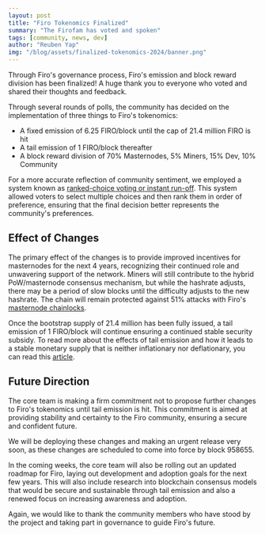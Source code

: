 ```yaml
---
layout: post
title: "Firo Tokenomics Finalized"
summary: "The Firofam has voted and spoken"
tags: [community, news, dev]
author: "Reuben Yap"
img: "/blog/assets/finalized-tokenomics-2024/banner.png"
---
```

Through Firo's governance process, Firo's emission and block reward division has been finalized! A huge thank you  to everyone who voted and shared their thoughts and feedback.

Through several rounds of polls, the community has decided on the implementation of three things to Firo's tokenomics:

* A fixed emission of 6.25 FIRO/block until the cap of 21.4 million FIRO is hit
* A tail emission of 1 FIRO/block thereafter
* A block reward division of 70% Masternodes, 5% Miners, 15% Dev, 10% Community

For a more accurate reflection of community sentiment, we employed a system known as [ranked-choice voting or instant run-off](https://www.youtube.com/watch?v=3Y3jE3B8HsE). This system allowed voters to select multiple choices and then rank them in order of preference, ensuring that the final decision better represents the community's preferences.

## Effect of Changes

The primary effect of the changes is to provide improved incentives for masternodes for the next 4 years, recognizing their continued role and unwavering support of the network. Miners will still contribute to the hybrid PoW/masternode consensus mechanism, but while the hashrate adjusts, there may be a period of slow blocks until the difficulty adjusts to the new hashrate. The chain will remain protected against 51% attacks with Firo's [masternode chainlocks](https://firo.org/2021/01/28/chainlocks-activated-mainnet.html).

Once the bootstrap supply of 21.4 million has been fully issued, a tail emission of 1 FIRO/block will continue ensuring a continued stable security subsidy. To read more about the effects of tail emission and how it leads to a stable monetary supply that is neither inflationary nor deflationary, you can read this [article](https://petertodd.org/2022/surprisingly-tail-emission-is-not-inflationary).

## Future Direction

The core team is making a firm commitment not to propose further changes to Firo's tokenomics until tail emission is hit. This commitment is aimed at providing stability and certainty to the Firo community, ensuring a secure and confident future.

We will be deploying these changes and making an urgent release very soon, as these changes are scheduled to come into force by block 958655.

In the coming weeks, the core team will also be rolling out an updated roadmap for Firo, laying out development and adoption goals for the next few years. This will also include research into blockchain consensus models that would be secure and sustainable through tail emission and also a renewed focus on increasing awareness and adoption.

Again, we would like to thank the community members who have stood by the project and taking part in governance to guide Firo's future.
